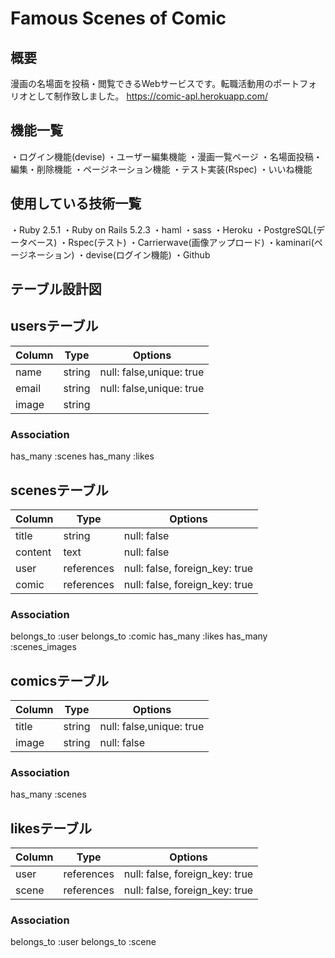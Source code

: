 # Famous Scenes of Comic
## 概要
漫画の名場面を投稿・閲覧できるWebサービスです。転職活動用のポートフォリオとして制作致しました。
https://comic-apl.herokuapp.com/

## 機能一覧
・ログイン機能(devise)
・ユーザー編集機能
・漫画一覧ページ
・名場面投稿・編集・削除機能
・ページネーション機能
・テスト実装(Rspec)
・いいね機能

## 使用している技術一覧
・Ruby 2.5.1
・Ruby on Rails 5.2.3
・haml
・sass
・Heroku
・PostgreSQL(データベース)
・Rspec(テスト)
・Carrierwave(画像アップロード)
・kaminari(ページネーション)
・devise(ログイン機能)
・Github

## テーブル設計図

## usersテーブル
|Column|Type|Options|
|------|----|-------|
|name|string|null: false,unique: true|
|email|string|null: false,unique: true|
|image|string|

### Association
has_many :scenes
has_many :likes

## scenesテーブル
|Column|Type|Options|
|------|----|-------|
|title|string|null: false|
|content|text|null: false|
|user|references|null: false, foreign_key: true|
|comic|references|null: false, foreign_key: true|

### Association
belongs_to :user
belongs_to :comic
has_many :likes
has_many :scenes_images

## comicsテーブル
|Column|Type|Options|
|------|----|-------|
|title|string|null: false,unique: true|
|image|string|null: false|

### Association
has_many :scenes

## likesテーブル
|Column|Type|Options|
|------|----|-------|
|user|references|null: false, foreign_key: true|
|scene|references|null: false, foreign_key: true|

### Association
belongs_to :user
belongs_to :scene
